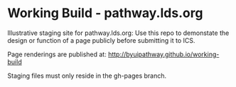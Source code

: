 Working Build - pathway.lds.org
===============

Illustrative staging site for pathway.lds.org:
Use this repo to demonstate the design or function
of a page publicly before submitting it to ICS.

Page renderings are published at:
http://byuipathway.github.io/working-build

Staging files must only reside in the gh-pages branch.
